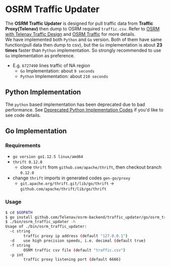 # OSRM Traffic Updater
The **OSRM Traffic Updater** is designed for pull traffic data from **Traffic Proxy(Telenav)** then dump to OSRM required `traffic.csv`. Refer to [OSRM with Telenav Traffic Design](../docs/design/osrm-with-telenav-traffic.md) and [OSRM Traffic](https://github.com/Project-OSRM/osrm-backend/wiki/Traffic) for more details.        
We have implemented both `Python` and `Go` version. Both of them have same function(pull data then dump to csv), but the `Go` implementation is about **23 times** faster than `Python` implementation. So strongly recommended to use `Go` implementation as preference.        
- E.g. `6727490` lines traffic of NA region     
    - `Go` Implementation: about `9 seconds`
    - `Python` Implementation: about `210 seconds`    

## Python Implementation
The `python` based implementation has been deprecated due to bad performance. See [Deprecated Python Implementation Codes](https://github.com/Telenav/osrm-backend/blob/b4eb73f2d307fd4dbd8b8610bbc2a68c3b6ab1ae/traffic_updater/python/osrm_traffic_updater.py#L57) if you'd like to see code details.     

## Go Implementation
### Requirements
- `go version go1.12.5 linux/amd64`
- `thrift 0.12.0`
    - clone `thrift` from `github.com/apache/thrift`, then checkout branch `0.12.0`
- change `thrift` imports in generated codes `gen-go/proxy` 
    - `git.apache.org/thrift.git/lib/go/thrift` -> `github.com/apache/thrift/lib/go/thrift`


### Usage
```bash
$ cd $GOPATH
$ go install github.com/Telenav/osrm-backend/traffic_updater/go/osrm_traffic_updater
$ ./bin/osrm_traffic_updater -h
Usage of ./bin/osrm_traffic_updater:
  -c string
        traffic proxy ip address (default "127.0.0.1")
  -d    use high precision speeds, i.e. decimal (default true)
  -f string
        OSRM traffic csv file (default "traffic.csv")
  -p int
        traffic proxy listening port (default 6666)
```

